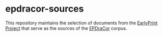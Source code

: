 # epdracor-sources

This repository maintains the selection of documents from the
[EarlyPrint Project](https://earlyprint.org) that serve as the sources of the
[EPDraCor](https://github.com/dracor-org/epdracor) corpus.